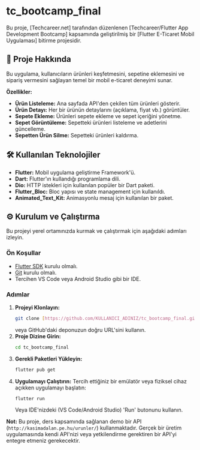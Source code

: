 # tc_bootcamp_final

Bu proje, [Techcareer.net] tarafından düzenlenen [Techcareer/Flutter App Development Bootcamp] kapsamında geliştirilmiş bir [Flutter E-Ticaret Mobil Uygulaması] bitirme projesidir.

## 🚀 Proje Hakkında

Bu uygulama, kullanıcıların ürünleri keşfetmesini, sepetine eklemesini ve sipariş vermesini sağlayan temel bir mobil e-ticaret deneyimi sunar.

**Özellikler:**

* **Ürün Listeleme:** Ana sayfada API'den çekilen tüm ürünleri gösterir.
* **Ürün Detayı:** Her bir ürünün detaylarını (açıklama, fiyat vb.) görüntüler.
* **Sepete Ekleme:** Ürünleri sepete ekleme ve sepet içeriğini yönetme.
* **Sepet Görüntüleme:** Sepetteki ürünleri listeleme ve adetlerini güncelleme.
* **Sepetten Ürün Silme:** Sepetteki ürünleri kaldırma.

## 🛠️ Kullanılan Teknolojiler

* **Flutter:** Mobil uygulama geliştirme Framework'ü.
* **Dart:** Flutter'ın kullandığı programlama dili.
* **Dio:** HTTP istekleri için kullanılan popüler bir Dart paketi.
* **Flutter_Bloc:** Bloc yapısı ve state management için kullanıldı.
* **Animated_Text_Kit:** Animasyonlu mesaj için kullanılan bir paket.


## ⚙️ Kurulum ve Çalıştırma

Bu projeyi yerel ortamınızda kurmak ve çalıştırmak için aşağıdaki adımları izleyin.

### Ön Koşullar

* [Flutter SDK](https://flutter.dev/docs/get-started/install) kurulu olmalı.
* [Git](https://git-scm.com/downloads) kurulu olmalı.
* Tercihen VS Code veya Android Studio gibi bir IDE.

### Adımlar

1.  **Projeyi Klonlayın:**
    ```bash
    git clone [https://github.com/KULLANICI_ADINIZ/tc_bootcamp_final.git](https://github.com/KULLANICI_ADINIZ/tc_bootcamp_final.git)
    ```
    veya GitHub'daki deponuzun doğru URL'sini kullanın.
2.  **Proje Dizine Girin:**
    ```bash
    cd tc_bootcamp_final
    ```
3.  **Gerekli Paketleri Yükleyin:**
    ```bash
    flutter pub get
    ```
4.  **Uygulamayı Çalıştırın:**
    Tercih ettiğiniz bir emülatör veya fiziksel cihaz açıkken uygulamayı başlatın:
    ```bash
    flutter run
    ```
    Veya IDE'nizdeki (VS Code/Android Studio) 'Run' butonunu kullanın.

**Not:** Bu proje, ders kapsamında sağlanan demo bir API (`http://kasimadalan.pe.hu/urunler/`) kullanmaktadır. Gerçek bir üretim uygulamasında kendi API'nizi veya yetkilendirme gerektiren bir API'yi entegre etmeniz gerekecektir.
